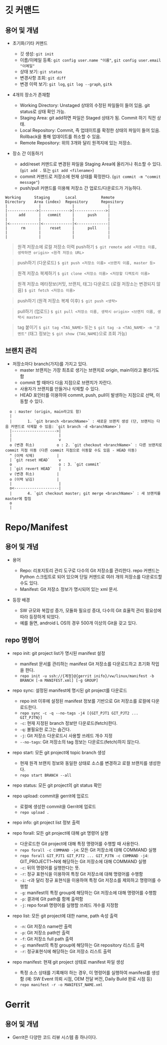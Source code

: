 # 깃 커맨드

## 용어 및 개념

* 초기화/기타 커맨드
  - 깃 생성: `git init`
  - 이름/이메일 등록: `git config user.name "이름"`, `git config user.email "이메일"`
  - 상태 보기: `git status`
  - 변경사항 조회: `git diff`
  - 변경 이력 보기: `git log`, `git log --graph`, `gitk`

* 4개의 장소가 존재함
  - Working Directory: Unstaged 상태의 수정된 파일들이 들어 있음. git status로 상태 확인 가능.
  - Staging Area: git add하면 파일은 Staged 상태가 됨. Commit 하기 직전 상태.
  - Local Repository: Commit, 즉 업데이트를 확정한 상태의 파일이 들어 있음. Rollback을 통해 업데이트를 취소할 수 있음.
  - Remote Repository: 위의 3개와 달리 원격지에 있는 저장소.

* 장소 간 이동하기
  - add/reset 커맨드로 변경된 파일을 Staging Area에 올리거나 취소할 수 있다. (`git add .` 또는 `git add <filename>`)
  - commit 커맨드로 저장소에 현재 상태를 확정한다. (`git commit -m "commit message"`)
  - push/pull 커맨드를 이용해 저장소 간 업로드/다운로드가 가능하다.

```
Working      Staging       Local           Remote
Directory    Area (index)  Repository      Repository
|              |              |               |
|------------->|------------->|-------------->|
|     add      |   commit     |      push     |
|              |              |               |
|<-------------|<-------------|<--------------|
|      rm      |    reset     |      pull     |
|              |              |               |
|              |              |               |
```

> 원격 저장소에 로컬 저장소 이력 push하기
`$ git remote add <저장소 이름, 생략하면 origin> <원격 저장소 URL>`

> push하기 (다운로드)
`$ git push <저장소 이름> <브랜치 이름, master 등>`

> 원격 저장소 복제하기
`$ git clone <저장소 이름> <저장할 디렉토리 이름>`

> 원격 저장소 메타정보(커밋, 브랜치, 태그) 다운로드 (로컬 저장소는 변경되지 않음)
`$ git fetch <저장소 이름>`

> push하기 (원격 저장소 복제 이후)
`$ git push <생략>`

> pull하기 (업로드)
`$ git pull <저장소 이름, 생략시 origin> <브랜치 이름, 생략시 master>`

> tag 붙이기
`$ git tag <TAG_NAME>` 또는 `$ git tag -a <TAG_NAME> -m "코멘트"` (태그 정보는 `$ git show {TAG_NAME}`으로 조회 가능)


## 브랜치 관리

* 저장소마다 branch(가지)를 가지고 있다.
  - master 브랜치는 가장 최초로 생기는 브랜치로 origin, main이라고 불리기도 함
  - commit 할 때마다 다음 지점으로 브랜치가 자란다.
  - 사용자가 브랜치를 만들거나 삭제할 수 있다.
  - HEAD 포인터를 이용하여 commit, push, pull이 발생하는 지점으로 선택, 이동할 수 있다.
 
```
  o : master (origin, main라고도 함)
  |
  |       1. `git branch <branchName>` : 새로운 브랜치 생성 (단, 브랜치는 다음 커맨드로 삭제할 수 있음: `git branch -d <branchName>`)
  |-------------------->|
  |                     |
  |                     v
  o (변경 취소)          o : 2. `git checkout <branchName>` : 다른 브랜치로 commit 지점 이동 (다른 commit 지점으로 이동할 수도 있음 - HEAD 이동)
  ^ (이력 삭제)          |
  | `git reset HEAD`    v
  o                     o : 3. `git commit`
  | `git revert HEAD`   |
  v (변경 취소)          |
  o (이력 남김)          |
  |                     |
  o<--------------------|
  |       4. `git checkout master; git merge <branchName>` : 새 브랜치를 master에 합침
  o
  |
```

# Repo/Manifest

## 용어 및 개념

* 용어
  - Repo: 리포지토리 관리 도구로 다수의 Git 저장소를 관리한다. repo 커맨드는 Python 스크립트로 되어 있으며 단일 커맨드로 여러 개의 저장소를 다운로드할 수도 있다.
  - Manifest: Git 저장소 정보가 명시되어 있는 xml 문서.

* 등장 배경
  - SW 규모와 복잡성 증가, 모듈화 필요성 증대, 다수의 Git 효율적 관리 필요성에 따라 등장하게 되었다.
  - 예를 들면, android L OS의 경우 500개 이상의 Git을 갖고 있다.

## repo 명령어

* repo init: git project list가 명시된 manifest 설정
  - manifest 문서를 관리하는 manifest Git 저장소를 다운로드하고 초기화 작업을 한다.
  - `repo init -u ssh://{계정}@{gerrit inifo}/vw/linux/manifest -b BRANCH [-m MANIFEST.xml] [-g GROUP]`

* repo sync: 설정된 manifest에 명시된 git project를 다운로드
  - repo init 이후에 설정된 manifest 정보를 기반으로 Git 저장소를 로컬에 다운로드한다.
  - `repo sync -c -q --no-tags -j4 [{GIT_PJT1 GIT_PJT2 ... GIT_PJTN}]`
  - `-c`: 현재 지정된 branch 정보만 다운로드(fetch)한다.
  - `-q`: 불필요한 로그는 숨긴다.
  - `-j`: Git 저장소 다운로드시 사용할 쓰레드 개수 지정
  - `--no-tags`: Git 저장소의 tag 정보는 다운로드(fetch)하지 않는다.

* repo start: 모든 git project에 topic branch 생성
  - 현재 원격 브랜치 정보와 동일한 상태로 소스를 변경하고 로컬 브랜치를 생성한다.
  - `repo start BRANCH --all`

* repo status: 모든 git project의 git status 확인

* repo upload: commit을 gerrit에 업로드
  - 로컬에 생성한 commit을 Gerrit에 업로드
  - `repo upload .`

* repo info: git project list 정보 출력

* repo forall: 모든 git project에 대해 git 명령어 실행
  - 다운로드한 Git project에 대해 특정 명령어를 수행할 때 사용한다.
  - `repo forall -c COMMAND -j4`: 모든 Git 저장소에 대해 COMMAND 실행
  - `repo forall GIT_PJT1 GIT_PJT2 ... GIT_PJTN -c COMMAND -j4`: GIT_PROJECT1~N에 해당하는 Git 저장소에 대해 COMMAND 실행
  - `-c`: 뒤의 명령어를 실행한다는 뜻.
  - `-r`: 정규 표현식을 이용하여 특정 Git 저장소에 대해 명령어를 수행함
  - `-i`: -r과 달리 정규 표현식을 이용하여 특정 Git 저장소를 제외하고 명령어를 수행함
  - `-g`: manifest의 특정 group에 해당하는 Git 저장소에 대해 명령어를 수행함
  - `-p`: 결과에 GIt path를 함께 출력함
  - `-j`: repo forall 명령어를 실행할 쓰레드 개수를 지정함

* repo list: 모든 git project에 대한 name, path 속성 출력
  - `-n`: Git 저장소 name만 출력
  - `-p`: Git 저장소 path만 출력
  - `-f`: Git 저장소 full path 출력
  - `-g`: manifest의 특정 group에 해당하는 Git repository 리스트 출력
  - `-r`: 정규표현식에 해당하는 Git 저장소 리스트 출력

* repo manifest: 현재 git project 상태로 manifest 파일 생성
  - 특정 소스 상태를 기록해야 하는 경우, 이 명령어를 실행하여 manifest를 생성함 (예: SW Event 의뢰 시점, OEM 전달 버전, Daily Build 완료 시점 등)
  - `repo manifest -r -o MANIFEST_NAME.xml`


# Gerrit

## 용어 및 개념

* Gerrit은 다양한 코드 리뷰 시스템 중 하나이다.
